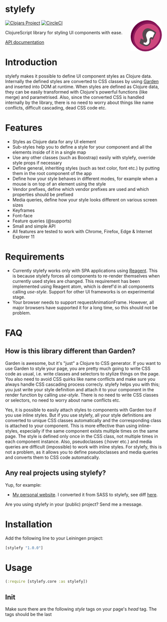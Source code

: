 # stylefy

<img src="stylefy_logo_small.png" alt="" style="width: 100px; float: right;"/>

[![Clojars Project](https://img.shields.io/clojars/v/stylefy.svg)](https://clojars.org/stylefy)
[![CircleCI](https://circleci.com/gh/Jarzka/stylefy.svg?style=svg)](https://circleci.com/gh/Jarzka/stylefy)

ClojureScript library for styling UI components with ease.

[API documentation](https://jarzka.github.io/stylefy/doc)

# Introduction

stylefy makes it possible to define UI component styles as Clojure data. Internally the defined styles are converted to CSS classes by using [Garden](https://github.com/noprompt/garden) and inserted into DOM at runtime. When styles are defined as Clojure data, they can be easily transformed with Clojure's powerful functions (like merge) and parametrised. Also, since the converted CSS is handled internally by the library, there is no need to worry about things like name conflicts, difficult cascading, dead CSS code etc.

# Features

- Styles as Clojure data for any UI element
- Sub-styles help you to define a style for your component and all the elements inside of it in a single map
- Use any other classes (such as Boostrap) easily with stylefy, override style props if necessary
- Define general, inheriting styles (such as text color, font etc.) by putting them in the root component of the app
- Define how your style behaves in different modes, for example when a mouse is on top of an element using the style
- Vendor prefixes, define which vendor prefixes are used and which properties should be prefixed
- Media queries, define how your style looks different on various screen sizes
- Keyframes
- Font-face
- Feature queries (@supports)
- Small and simple API
- All features are tested to work with Chrome, Firefox, Edge & Internet Explorer 11

# Requirements

- Currently stylefy works only with SPA applications using [Reagent](https://github.com/reagent-project/reagent). This is because stylefy forces all components to re-render themselves when currently used styles are changed. This requirement has been implemented using Reagent atom, which is deref'd in all components calling *use-style*. Support for other UI frameworks is on experimental stage.
- Your browser needs to support requestAnimationFrame. However, all major browsers have supported it for a long time, so this should not be problem.

# FAQ

## How is this library different than Garden?

Garden is awesome, but it's "just" a Clojure to CSS generator. If you want to use Garden to style your page, you are pretty much going to write CSS code as usual, i.e. write classes and selectors to stylize things on the page. You also need to avoid CSS quirks like name conflicts and make sure you always handle CSS cascading process correcly. stylefy helps you with this; you just write your style definition and attach it to your component in the render function by calling *use-style*. There is no need to write CSS classes or selectors, no need to worry about name conflicts etc.

Yes, it is possible to easily attach styles to components with Garden too if you use inline styles. But if you use stylefy, all your style definitions are converted to unique CSS classes automatically and the corresponding class is attached to your component. This is more effective than using inline-styles, especially if the same component exists multiple times on the same page. The style is defined only once in the CSS class, not multiple times in each component instance. Also, pseudoclasses (:hover etc.) and media queries are difficult (impossible) to work with inline styles. For stylefy, this is not a problem, as it allows you to define pseudoclasses and media queries and converts them to CSS code automatically.

## Any real projects using stylefy?

Yup, for example:
- [My personal website](https://github.com/Jarzka/Voimala.org). I converted it from SASS to stylefy, see diff [here](https://github.com/Jarzka/Voimala.org/compare/ac776c50d2b6e61786c7771efaf397a5fe28557e...d9d547f25b6bfbe375c501ac09a387a1060a5eef).

Are you using stylefy in your (public) project? Send me a message.

# Installation

Add the following line to your Leiningen project:

```clj
[stylefy "1.0.0"]
```

# Usage

```clj
(:require [stylefy.core :as stylefy])
```

## Init

Make sure there are the following *style* tags on your page's *head* tag. The tags should be the last <style> tags in the header.

The first tag is going to contain CSS definitions that are not going to change (font-face, keyframes etc.). The second will contain class definitions that are added into DOM on-demand when components need them.

```html
<style id="_stylefy-constant-styles_"></style>
<style id="_stylefy-styles_"></style>
```

Then, call *stylefy/init* once when your application starts:

```clojure
(stylefy/init)
```

## Creating & using styles

Create a style as a normal Clojure map:

```clojure
(def button-style {:padding "25px"
                   :background-color "#BBBBBB"
                   :border "1px solid black"})
```

To use it in a component, use the *use-style* function:

```clojure
(defn- button [text]
  [:div (use-style button-style)
    text])
```

Calling use-style asks stylefy to save the style (if it has not been saved already) and add it into DOM as CSS class as soon as possible. The return value is a map pointing to the created class, and the given style properties as inline style. Inline style is needed until the CSS code has been generated and inserted into DOM. When the DOM is ready, the component is forced to re-render itself and use only class definition.

If the style contains some specific definitions that cannot be present as inline style (some specific modes or media queries), the component is going to be hidden for a small amount of time until the CSS style is added in to DOM. The styles can also be added in to DOM beforehand by calling *prepare-styles*. Calling this function on :component-will-mount makes sure the styles are completely ready to be used when the component needs them.

```clojure
(r/create-class
  {:component-will-mount #(stylefy/prepare-styles [style1 style2 style3])
   :render (fn []
             [:div (use-style style1)
               [:div (use-style style2)]
               [:div (use-style style3)]])})
```

It's good to keep in mind that most of the time *prepare-styles* is not needed but calling *use-style* should be enough.

## Modes

Define how your style looks in different modes, such as when mouse is on top of an element using the style:

```clojure
(def simple-element {:background-color "rgb(88, 121, 193)"
                     ::stylefy/mode {:hover {:background-color "rgb(98, 131, 213)"}}})
```

stylefy modes are pretty much the same thing as pseudoclasses in CSS and they simply create a new "class:mode" selector for you style. The reason for not using the name pseudoclass is completely self-willed; I think "pseudoclass" simply means nothing, when "mode" is a little bit more informative what CSS pseudoclasses are supposed to do.

## Combine & parametrise styles

Combine or parametrise styles however you like:

```clojure
(def primary-button (merge generic-button {:background-color "rgb(88, 121, 193)"}))
                                  
(defn button-style [background-color]
  (merge generic-button {:background-color background-color}))
```

## Sub-styles

Define a style for your component and all the elements inside of it in a single map:

```clojure
(def list-container-style (merge generic-container
                                 {::stylefy/sub-styles {:list {:margin-top "1em"}
                                                        :list-item {:color "black"}}}))

(defn list-in-container []
  [:div (use-style list-container-style)
   [:ul (use-sub-style list-container-style :list)
    [:li (use-sub-style list-container-style :list-item) "List element 1"]
    [:li (use-sub-style list-container-style :list-item) "List element 2"]
    [:li (use-sub-style list-container-style :list-item) "List element 3"]]])
```

Another version using deeper sub-style nesting:

```clojure
(def list-container-style (merge generic-container
                                 {::stylefy/sub-styles
                                   {:list {:margin-top "1em"
                                           ::stylefy/sub-styles {:item {:color "black"}}}}}))

(defn list-in-container []
  [:div (use-style list-container-style)
   [:ul (use-sub-style list-container-style :list)
    [:li (use-style (sub-style list-container-style :list :item)) "List element 1"]
    [:li (use-style (sub-style list-container-style :list :item)) "List element 2"]
    [:li (use-style (sub-style list-container-style :list :item)) "List element 3"]]])
```

Sub-styles are nothing special, they are supposed to contain the same contents as the main style map. ::sub-styles helps you to define styles that are closely related to the main style map but do not deserve their own 'def'.

## Vendor prefixes

Supported in the same way as Garden supports them:

```clojure
(def button {:border "1px solid black"
             :background-color "#888888"
             :border-radius "5px"
             :color "white"
             :text-align :center
             :padding "5px"
             :width "150px"
             :height "38px"
             ::stylefy/vendors ["webkit" "moz" "o"]
             ::stylefy/auto-prefix #{:border-radius}})
```

When using this style, a CSS class generated in which border-radius is prefixed with the given values (webkit, moz and o).

## Media queries

Define how you style looks different on various screen sizes:

```clojure
(def phone-width "414px")

(def column {:padding "5px"
             :color "white"})

(def responsive-layout {:display :flex
                        :flex-direction :row
                        ::stylefy/media {{:max-width phone-width} {:flex-direction :column}}
                        ::stylefy/sub-styles {:column1 (merge column
                                                              {:background-color "#AA0000"
                                                               :flex 1})
                                              :column2 (merge column
                                                              {:background-color "#00AA00"
                                                               :flex 2})
                                              :column3 (merge column
                                                              {:background-color "#0000AA"
                                                               :flex 1})}})

(defn responsive-layout []
  [:div (use-style styles/responsive-layout)
   [:div (use-sub-style styles/responsive-layout :column1)
    [:p "This is column 1"]]
   [:div (use-sub-style styles/responsive-layout :column2)
    [:p "This is column 2"]]
   [:div (use-sub-style styles/responsive-layout :column3)
    [:p "This is column 3"]]])
    
You can also use modes and vendor prefixes inside media query style map.

## Feature queries

Define how you style looks different when certain CSS features are supported by the browser:

```clojure
(def grid-style {;; Default style uses Flexbox as fallback
                 :display "flex"
                 :flex-direction "row"
                 :flex-wrap "wrap"
                 ::stylefy/media {{:max-width styles/phone-width}
                                  {:display "block"}}
                 ;; Use CSS Grid style if it is supported by the browser.
                 ;; If the browser does not support CSS Grid or feature queries at all, this
                 ;; block is simply ignored.
                 ::stylefy/supports {"display: grid"
                                     {:display "grid"
                                      :grid-template-columns "1fr 1fr 1fr"
                                      ;; Make CSS Grid responsive
                                      ::stylefy/media {{:max-width styles/phone-width}
                                                       {:grid-template-columns "1fr"}}}}})
    
You can use modes, media queries, and vendor prefixes inside feature query style map.
    
```

## 3rd party classes

Use 3rd party classes along with stylefy definitions:

```clojure
(defn- bs-navbar-item [index index-atom text]
  [:li (merge (use-style styles/clickable
                         (when (= @index-atom index)
                           ;; Call ::with-classes to add additional classes
                           {::stylefy/with-classes ["active"]}))
              {:role "presentation"
               :on-click #(reset! index-atom index)})
   [:a text]])

(defn- bs-navbar []
  (let [active-index (r/atom 0)]
    (fn []
      ;; Additional classes can also be attached in the name of the element,
      ;; just like in Reagent.
      [:ul.nav.nav-pills (use-style styles/boostrap-navbar-overrides)
       [bs-navbar-item 0 active-index "One"]
       [bs-navbar-item 1 active-index "Two"]
       [bs-navbar-item 2 active-index "Three"]
       [bs-navbar-item 3 active-index "Four"]])))
```

## Font-face

Call *stylefy/font-face* and the given font-face is added in to DOM as CSS code.

```clojure
(stylefy/font-face {:font-family "open_sans"
                    :src "url('../fonts/OpenSans-Regular-webfont.woff') format('woff')"
                    :font-weight "normal"
                    :font-style "normal"})
```


## Keyframes

Call *stylefy/keyframes* and the given keyframes are added in to DOM as CSS code.

```clojure
(stylefy/keyframes "simple-animation"
                   [:from
                    {:background-color "red"}]
                   [:to
                    {:background-color "blue"}])
                    
(def animated-box (merge simple-box
                         {:animation-name "simple-animation"
                          :animation-duration "3s"
                          :animation-iteration-count "infinite"}))
```

## Custom class names

As has been told, stylefy converts style definition to unique CSS classes automatically and there is no need to worry about class names. It can, however, be useful to be able to generate custom named classes for example when working with 3rd party libraries / frameworks. For this purpose, call *stylefy/class*:

```clojure
;; This generates a CSS class with the name "background-transition" and adds it in to DOM.
(stylefy/class "background-transition"
               {:transition "background-color 1s"})
          
;; Use the generated class in a component like any other class
[:div.background-transition]
```

## Units and colors

You can use Garden's [Unit](https://github.com/noprompt/garden/wiki/Units-%26-Arithmetic) and [Color](https://github.com/noprompt/garden/wiki/Color) helpers with stylefy.

## More examples

More examples available here: https://github.com/Jarzka/stylefy/tree/master/examples/src/stylefy/examples

# Changelog

Here: https://github.com/Jarzka/stylefy/releases

# More cool stuff

- Need to namespace or unnamespace keywords in a map? Checkout my other library: [namespacefy](https://github.com/Jarzka/namespacefy)
- If you also want to present SQL queries as Clojure data, checkout [specql](https://github.com/tatut/specql)
